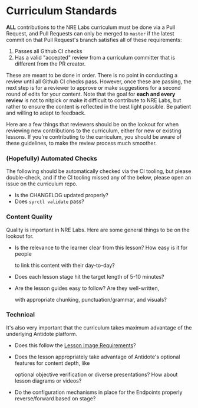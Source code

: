 # Curriculum Standards

**ALL** contributions to the NRE Labs curriculum must be done via a Pull Request, and Pull Requests can only be merged to `master` if the latest commit on that Pull Request's branch satisfies all of these requirements:

1. Passes all Github CI checks
2. Has a valid "accepted" review from a curriculum committer that is different from the PR creator.

These are meant to be done in order. There is no point in conducting a review until all Github CI checks pass. However, once these are passing, the next step is for a reviewer to approve or make suggestions for a second round of edits for your content. Note that the goal for **each and every review** is not to nitpick or make it difficult to contribute to NRE Labs, but rather to ensure the content is reflected in the best light possible. Be patient and willing to adapt to feedback.

Here are a few things that reviewers should be on the lookout for when reviewing new contributions to the curriculum, either for new or existing lessons. If you're contributing to the curriculum, you should be aware of these guidelines, to make the review process much smoother.

### \(Hopefully\) Automated Checks

The following should be automatically checked via the CI tooling, but please double-check, and if the CI tooling missed any of the below, please open an issue on the curriculum repo.

* Is the CHANGELOG updated properly?
* Does `syrctl validate` pass?

### Content Quality

Quality is important in NRE Labs. Here are some general things to be on the lookout for.

* Is the relevance to the learner clear from this lesson? How easy is it for people

  to link this content with their day-to-day?

* Does each lesson stage hit the target length of 5-10 minutes?
* Are the lesson guides easy to follow? Are they well-written,

  with appropriate chunking, punctuation/grammar, and visuals?

### Technical

It's also very important that the curriculum takes maximum advantage of the underlying Antidote platform.

* Does this follow the [Lesson Image Requirements](../../antidote/object-reference/images.md)?
* Does the lesson appropriately take advantage of Antidote's optional features for content depth, like

  optional objective verification or diverse presentations? How about lesson diagrams or videos?

* Do the configuration mechanisms in place for the Endpoints properly reverse/forward based on stage?

